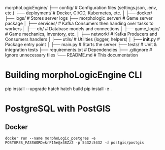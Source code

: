 morphoLogicEngine/
├── config/             # Configuration files (settings.json, .env, etc.)
├── deployment/         # Docker, CI/CD, Kubernetes, etc.
│   ├── docker/
├── logs/               # Stores server logs
├── morphologic_server/      # Game server package
│   ├── services/            # Kafka Consumers then handing over tasks to workers
│   ├── db/             # Database models and connections
│   ├── game_logic/     # Game mechanics, inventory, etc.
│   ├── network/        # Kafka Producers and Consumers handlers
│   ├── utils/          # Utilities (logger, helpers)
│   ├── __init__.py     # Package entry point
│   ├── main.py         # Starts the server
├── tests/              # Unit & integration tests
├── requirements.txt    # Dependencies
├── .gitignore          # Ignore unnecessary files
└── README.md           # This documentation

# Building morphoLogicEngine CLI
pip install --upgrade hatch
hatch build
pip install -e .

# PostgreSQL with PostGIS
## Docker

`docker run --name morphoLogic_postgres -e POSTGRES_PASSWORD=krF15e@x48Zz2 -p 5432:5432 -d postgis/postgis`
